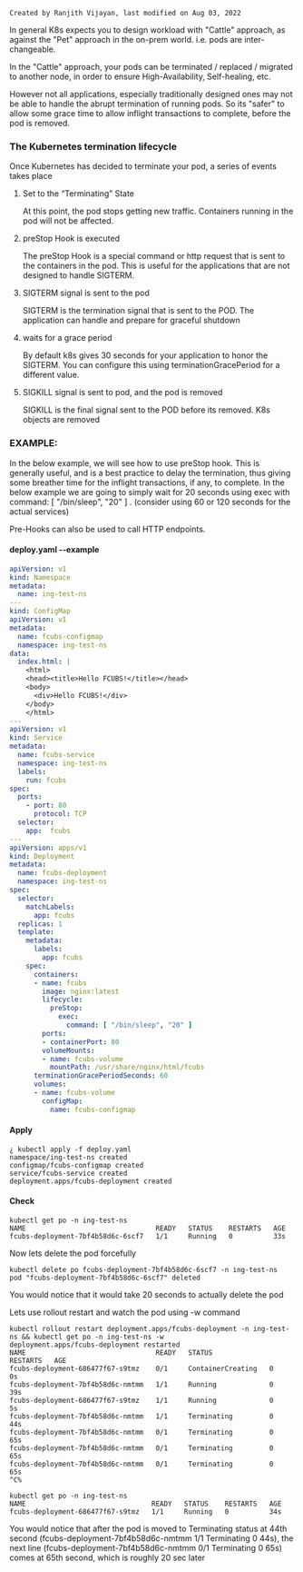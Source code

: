     Created by Ranjith Vijayan, last modified on Aug 03, 2022
    
    
In general K8s expects you to design workload with "Cattle" approach, as against the "Pet" approach in the on-prem world. i.e. pods are inter-changeable.

In the "Cattle" approach, your pods can be terminated / replaced / migrated to another node, in order to ensure High-Availability, Self-healing, etc.

However not all applications, especially traditionally designed ones may not be able to handle the abrupt termination of running pods. So its "safer" to allow some grace time to allow inflight transactions to complete, before the pod is removed.


### The Kubernetes termination lifecycle

Once Kubernetes has decided to terminate your pod, a series of events takes place
1. Set to the “Terminating” State

   At this point, the pod stops getting new traffic. Containers running in the pod will not be affected.
2. preStop Hook is executed

   The preStop Hook is a special command or http request that is sent to the containers in the pod. This is useful for the applications that are not designed to handle SIGTERM.
3. SIGTERM signal is sent to the pod

   SIGTERM is the termination signal that is sent to the POD. The application can handle and prepare for graceful shutdown
4. waits for a grace period

   By default k8s gives 30 seconds for your application to honor the SIGTERM. You can configure this using terminationGracePeriod for a different value.
5. SIGKILL signal is sent to pod, and the pod is removed

   SIGKILL is the final signal sent to the POD before its removed. K8s objects are removed


### EXAMPLE:

In the below example, we will see how to use preStop hook. This is generally useful, and is a best practice to delay the termination, thus giving some breather time for the inflight transactions, if any, to complete. In the below example we are going to simply wait for 20 seconds using exec with command: [ "/bin/sleep", "20" ] . (consider using 60 or 120 seconds for the actual services)

Pre-Hooks can also be used to call HTTP endpoints.


#### deploy.yaml --example

``` yaml
apiVersion: v1
kind: Namespace
metadata:
  name: ing-test-ns
---
kind: ConfigMap
apiVersion: v1
metadata:
  name: fcubs-configmap
  namespace: ing-test-ns
data:
  index.html: |
    <html>
    <head><title>Hello FCUBS!</title></head>
    <body>
      <div>Hello FCUBS!</div>
    </body>
    </html>
---
apiVersion: v1
kind: Service
metadata:
  name: fcubs-service
  namespace: ing-test-ns
  labels:
    run: fcubs
spec:
  ports:
    - port: 80
      protocol: TCP
  selector:
    app:  fcubs
---
apiVersion: apps/v1
kind: Deployment
metadata:
  name: fcubs-deployment
  namespace: ing-test-ns
spec:
  selector:
    matchLabels:
      app: fcubs
  replicas: 1
  template:
    metadata:
      labels:
        app: fcubs
    spec:
      containers:
      - name: fcubs
        image: nginx:latest
        lifecycle:
          preStop:
            exec:
              command: [ "/bin/sleep", "20" ]
        ports:
        - containerPort: 80
        volumeMounts:
        - name: fcubs-volume
          mountPath: /usr/share/nginx/html/fcubs
      terminationGracePeriodSeconds: 60
      volumes:
      - name: fcubs-volume
        configMap:
          name: fcubs-configmap
```

#### Apply

```
¿ kubectl apply -f deploy.yaml
namespace/ing-test-ns created
configmap/fcubs-configmap created
service/fcubs-service created
deployment.apps/fcubs-deployment created

```

#### Check

```
kubectl get po -n ing-test-ns
NAME                                READY   STATUS    RESTARTS   AGE
fcubs-deployment-7bf4b58d6c-6scf7   1/1     Running   0          33s
```

Now lets delete the pod forcefully

```
kubectl delete po fcubs-deployment-7bf4b58d6c-6scf7 -n ing-test-ns
pod "fcubs-deployment-7bf4b58d6c-6scf7" deleted
```

You would notice that it would take 20 seconds to actually delete the pod


Lets use rollout restart and watch the pod using -w command

```
kubectl rollout restart deployment.apps/fcubs-deployment -n ing-test-ns && kubectl get po -n ing-test-ns -w
deployment.apps/fcubs-deployment restarted
NAME                                READY   STATUS              RESTARTS   AGE
fcubs-deployment-686477f67-s9tmz    0/1     ContainerCreating   0          0s
fcubs-deployment-7bf4b58d6c-nmtmm   1/1     Running             0          39s
fcubs-deployment-686477f67-s9tmz    1/1     Running             0          5s
fcubs-deployment-7bf4b58d6c-nmtmm   1/1     Terminating         0          44s
fcubs-deployment-7bf4b58d6c-nmtmm   0/1     Terminating         0          65s
fcubs-deployment-7bf4b58d6c-nmtmm   0/1     Terminating         0          65s
fcubs-deployment-7bf4b58d6c-nmtmm   0/1     Terminating         0          65s
^C%                                                                                               

kubectl get po -n ing-test-ns
NAME                               READY   STATUS    RESTARTS   AGE
fcubs-deployment-686477f67-s9tmz   1/1     Running   0          34s
```

You would notice that after the pod is moved to Terminating status at 44th second (fcubs-deployment-7bf4b58d6c-nmtmm 1/1 Terminating 0 44s), the next line (fcubs-deployment-7bf4b58d6c-nmtmm 0/1 Terminating 0 65s) comes at 65th second, which is roughly 20 sec later
